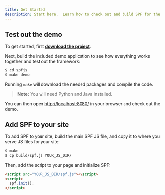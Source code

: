 ```yaml
---
title: Get Started
description: Start here.  Learn how to check out and build SPF for the first time.
---
```


## Test out the demo

To get started, first **[download the project][download]**.

Next, build the included demo application to see how everything works together
and test out the framework:

```sh
$ cd spfjs
$ make demo
```

Running `make` will download the needed packages and compile the code.

> **Note:** You will need Python and Java installed.

You can then open <http://localhost:8080/> in your browser and check out the demo.


## Add SPF to your site

To add SPF to your site, build the main SPF JS file, and copy it to where
you serve JS files for your site:

```sh
$ make
$ cp build/spf.js YOUR_JS_DIR/
```

Then, add the script to your page and initialize SPF:

```html
<script src="YOUR_JS_DIR/spf.js"></script>
<script>
  spf.init();
</script>
```


[download]: ../download/
